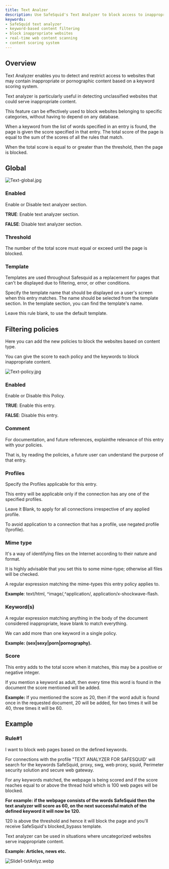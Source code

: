 ```yaml
---
title: Text Analzer  
description: Use SafeSquid's Text Analyzer to block access to inappropriate websites by scanning page content for specific keywords and assigning scores. When the threshold is exceeded, the page is automatically blocked.  
keywords:  
- SafeSquid text analyzer  
- keyword-based content filtering  
- block inappropriate websites  
- real-time web content scanning  
- content scoring system  
---
```


## Overview

Text Analyzer enables you to detect and restrict access to websites that may contain inappropriate or pornographic content based on a keyword scoring system.

Text analyzer is particularly useful in detecting unclassified websites that could serve inappropriate content.

This feature can be effectively used to block websites belonging to specific categories, without having to depend on any database.

When a keyword from the list of words specified in an entry is found, the page is given the score specified in that entry. The total score of the page is equal to the sum of the scores of all the rules that match.

When the total score is equal to or greater than the threshold, then the page is blocked.

## Global

![Text-global.jpg](/img/Configure/Real_Time_Content_Activity/Text_analyzer/image1.webp)

### Enabled

Enable or Disable text analyzer section.

**TRUE**: Enable text analyzer section.

**FALSE**: Disable text analyzer section.

### Threshold

The number of the total score must equal or exceed until the page is blocked.

### Template

Templates are used throughout Safesquid as a replacement for pages that can't be displayed due to filtering, error, or other conditions.

Specify the template name that should be displayed on a user's screen when this entry matches. The name should be selected from the template section. In the template section, you can find the template's name.

Leave this rule blank, to use the default template.

## Filtering policies

Here you can add the new policies to block the websites based on content type.

You can give the score to each policy and the keywords to block inappropriate content.

![Text-policy.jpg](/img/Configure/Real_Time_Content_Activity/Text_analyzer/image2.webp)

### Enabled

Enable or Disable this Policy.

**TRUE**: Enable this entry.

**FALSE**: Disable this entry.

### Comment

For documentation, and future references, explainthe relevance of this entry with your policies.

That is, by reading the policies, a future user can understand the purpose of that entry.

### Profiles

Specify the Profiles applicable for this entry.

This entry will be applicable only if the connection has any one of the specified profiles.

Leave it Blank, to apply for all connections irrespective of any applied profile.

To avoid application to a connection that has a profile, use negated profile (!profile).

### Mime type

It's a way of identifying files on the Internet according to their nature and format.

It is highly advisable that you set this to some mime-type; otherwise all files will be checked.

A regular expression matching the mime-types this entry policy applies to.

**Example**: text/html, ^image/,^application/, application/x-shockwave-flash.

### Keyword(s)

A regular expression matching anything in the body of the document considered inappropriate, leave blank to match everything.

We can add more than one keyword in a single policy.

**Example: (sex|sexy|porn|pornography).**

### Score

This entry adds to the total score when it matches, this may be a positive or negative integer.

If you mention a keyword as adult, then every time this word is found in the document the score mentioned will be added.

**Example:** If you mentioned the score as 20, then if the word adult is found once in the requested document, 20 will be added, for two times it will be 40, three times it will be 60.

## Example

### Rule#1

I want to block web pages based on the defined keywords.

For connections with the profile "TEXT ANALYZER FOR SAFESQUID' will search for the keywords SafeSquid, proxy, swg, web proxy, squid, Perimeter security solution and secure web gateway.

For any keywords matched, the webpage is being scored and if the score reaches equal to or above the thread hold which is 100 web pages will be blocked.

**For example: if the webpage consists of the words SafeSquid then the text analyzer will score as 60, on the next successful match of the defined keyword it will now be 120.**

120 is above the threshold and hence it will block the page and you'll receive SafeSquid's blocked_bypass template.

Text analyzer can be used in situations where uncategorized websites serve inappropriate content.

**Example: Articles, news etc.**

![Slide1-txtAnlyz.webp](/img/Configure/Real_Time_Content_Activity/Text_analyzer/image3.webp)